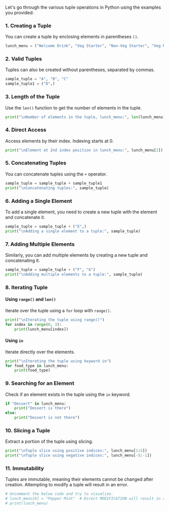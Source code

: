 Let's go through the various tuple operations in Python using the examples you provided:

### 1. Creating a Tuple
You can create a tuple by enclosing elements in parentheses `()`.
```python
lunch_menu = ("Welcome Drink", "Veg Starter", "Non-Veg Starter", "Veg Main Course", "Non-Veg Main Course", "Dessert")
```

### 2. Valid Tuples
Tuples can also be created without parentheses, separated by commas.
```python
sample_tuple = "A", "B", "C"
sample_tuple1 = ("D",)
```

### 3. Length of the Tuple
Use the `len()` function to get the number of elements in the tuple.
```python
print("\nNumber of elements in the tuple, lunch_menu:", len(lunch_menu))
```

### 4. Direct Access
Access elements by their index. Indexing starts at 0.
```python
print("\nElement at 2nd index position in lunch_menu:", lunch_menu[2])
```

### 5. Concatenating Tuples
You can concatenate tuples using the `+` operator.
```python
sample_tuple = sample_tuple + sample_tuple1
print("\nConcatenating tuples:", sample_tuple)
```

### 6. Adding a Single Element
To add a single element, you need to create a new tuple with the element and concatenate it.
```python
sample_tuple = sample_tuple + ("E",)
print("\nAdding a single element to a tuple:", sample_tuple)
```

### 7. Adding Multiple Elements
Similarly, you can add multiple elements by creating a new tuple and concatenating it.
```python
sample_tuple = sample_tuple + ("F", "G")
print("\nAdding multiple elements to a tuple:", sample_tuple)
```

### 8. Iterating Tuple
#### Using `range()` and `len()`
Iterate over the tuple using a `for` loop with `range()`.
```python
print("\nIterating the tuple using range()")
for index in range(0, 3):
    print(lunch_menu[index])
```

#### Using `in`
Iterate directly over the elements.
```python
print("\nIterating the tuple using keyword in")
for food_type in lunch_menu:
    print(food_type)
```

### 9. Searching for an Element
Check if an element exists in the tuple using the `in` keyword.
```python
if "Dessert" in lunch_menu:
    print("Dessert is there")
else:
    print("Dessert is not there")
```

### 10. Slicing a Tuple
Extract a portion of the tuple using slicing.
```python
print("\nTuple slice using positive indices:", lunch_menu[1:5])
print("\nTuple slice using negative indices:", lunch_menu[-5:-1])
```

### 11. Immutability
Tuples are immutable, meaning their elements cannot be changed after creation. Attempting to modify a tuple will result in an error.
```python
# Uncomment the below code and try to visualize.
# lunch_menu[0] = "Pepper Mint"  # Direct MODIFICATION will result in an error
# print(lunch_menu)
```